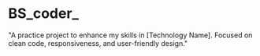 # BS_coder_
"A practice project to enhance my skills in [Technology Name]. Focused on clean code, responsiveness, and user-friendly design."
